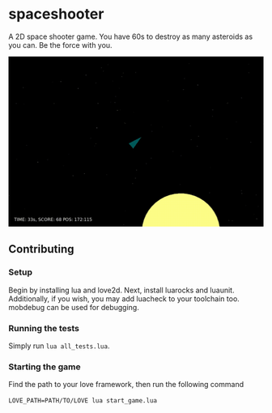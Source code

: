 # spaceshooter

A 2D space shooter game. You have 60s to destroy as many asteroids as you can. Be the force with you.

![Little space craft flying around and detroying asteroids](demo.gif)

## Contributing

### Setup

Begin by installing lua and love2d.
Next, install luarocks and luaunit.
Additionally, if you wish, you may add luacheck to your toolchain too.
mobdebug can be used for debugging.

### Running the tests

Simply run `lua all_tests.lua`.

### Starting the game

Find the path to your love framework, then run the following command

`LOVE_PATH=PATH/TO/LOVE lua start_game.lua`
